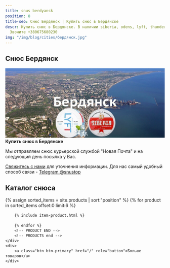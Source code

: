 ```yaml
---
title: snus berdyansk
position: 8
title-seo: Снюс Бердянск | Купить снюс в Бердянске
descr: Купить снюс в Бердянске. В наличии siberia, odens, lyft, thunder, general и другие.
  Звоните +380675680230
img: "/img/blog/cities/бердянск.jpg"
---
```


<section class="mb-4">
	<h1>Снюс Бердянск</h1>
	<div class="row">
		<div class="col-md-7">
			<img class="img-fluid" src="/img/blog/cities/бердянск.jpg" alt="Снюс Бердянск">
		</div>
		<div class="col-md-5">
			<strong>Купить снюс в Бердянске</strong>
			<p>Мы отправляем снюс курьерской службой "Новая Почта" и на следующий день посылка у Вас.</p>
			<p><a href="#contactModal" data-toggle="modal" data-target="#contactModal">Свяжитесь с нами</a> для уточнения информации. Для нас самый удобный способ связи - <a href="//t.me/snustop" target="_blank" title="Telegram"><i class="icon-telegram"></i>Telegram @snustop</a></p>
		</div>
	</div>
</section>

<section class="mb-4">
	<h2>Каталог снюса</h2>
	<div class="row">
		<!-- PRODUCTS start -->
		<!-- PRODUCT START -->
		{% assign sorted_items = site.products | sort:"position" %}
		{% for product in sorted_items offset:0 limit:6 %}
		
		{% include item-product.html %}

		{% endfor %}
		<!-- PRODUCT END -->
		<!-- PRODUCTS end -->
	</div>
	<div>
		<a class="btn btn-primary" href="/" role="button">Больше товаров</a>
	</div>
</section>

